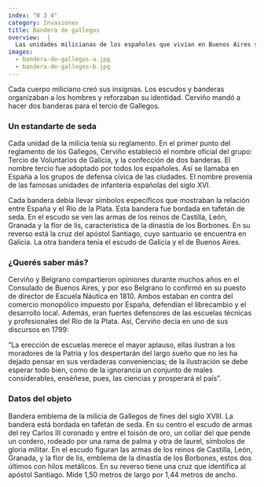```yaml
---
index: "0 3 4"
category: Invasiones
title: Bandera de gallegos
overview:  |
  Las unidades milicianas de los españoles que vivían en Buenos Aires se organizaron según la región de origen, que era una identidad muy fuerte. Así hubo cuerpos de Catalanes o Miñones, Vizcaínos, Cántabros o Montañeses, Andaluces y Gallegos. El comandante de los Gallegos fue Pedro Antonio Cerviño, que había llegado de Galicia en 1774 y desde 1799 era el director de la Escuela Náutica, puesto en el que fue designado por Belgrano, con quien compartía varios puntos de vista.
images:
  - bandera-de-gallegos-a.jpg
  - bandera-de-gallegos-b.jpg
---
```


Cada cuerpo miliciano creó sus insignias. Los escudos y banderas organizaban a los hombres y reforzaban su identidad. Cerviño mandó a hacer dos banderas para el tercio de Gallegos.

### Un estandarte de seda
Cada unidad de la milicia tenía su reglamento. En el primer punto del reglamento de los Gallegos, Cerviño estableció el nombre oficial del grupo: Tercio de Voluntarios de Galicia, y la confección de dos banderas. El nombre tercio fue adoptado por todos los españoles. Así se llamaba en España a los grupos de defensa cívica de las ciudades. El nombre provenía de las famosas unidades de infantería españolas del siglo XVI.

Cada bandera debía llevar símbolos específicos que mostraban la relación entre España y el Río de la Plata. Esta bandera fue bordada en tafetán de seda. En el escudo se ven las armas de los reinos de Castilla, León, Granada y la flor de lis, característica de la dinastía de los Borbones. En su reverso está la cruz del apóstol Santiago, cuyo santuario se encuentra en Galicia. La otra bandera tenía el escudo de Galicia y el de Buenos Aires.

### ¿Querés saber más?
Cerviño y Belgrano compartieron opiniones durante muchos años en el Consulado de Buenos Aires, y por eso Belgrano lo confirmó en su puesto de director de Escuela Náutica en 1810. Ambos estaban en contra del comercio monopólico impuesto por España, defendían el librecambio y el desarrollo local. Además, eran fuertes defensores de las escuelas técnicas y profesionales del Río de la Plata. Así, Cerviño decía en uno de sus discursos en 1799:

“La erección de escuelas merece el mayor aplauso, ellas ilustran a los moradores de la Patria y los despertarán del largo sueño que no les ha dejado pensar en sus verdaderas conveniencias; de la ilustración se debe esperar todo bien, como de la ignorancia un conjunto de males considerables, enséñese, pues, las ciencias y prosperará el país”.

### Datos del objeto
Bandera emblema de la milicia de Gallegos de fines del siglo XVIII. La
bandera está bordada en tafetán de seda. En su centro el escudo de armas del rey Carlos III coronado y entre el toisón de oro, un collar del que pende un cordero, rodeado por una rama de palma y otra de laurel, símbolos de gloria militar. En el escudo figuran las armas de los reinos de Castilla, León, Granada, y la flor de lis, emblema de la dinastía de los Borbones, estos dos últimos con hilos metálicos. En su reverso tiene una cruz que identifica al apóstol Santiago. Mide 1,50 metros de largo por 1,44 metros de ancho.


